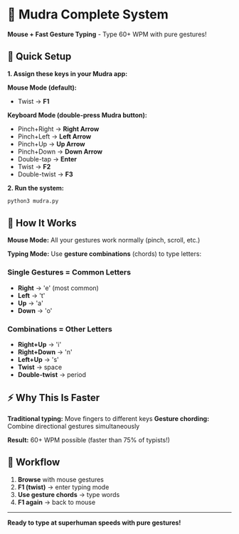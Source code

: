 # 🎯 Mudra Complete System

**Mouse + Fast Gesture Typing** - Type 60+ WPM with pure gestures!

## 🚀 Quick Setup

**1. Assign these keys in your Mudra app:**

**Mouse Mode (default):**
- Twist → **F1**

**Keyboard Mode (double-press Mudra button):**
- Pinch+Right → **Right Arrow**
- Pinch+Left → **Left Arrow**  
- Pinch+Up → **Up Arrow**
- Pinch+Down → **Down Arrow**
- Double-tap → **Enter**
- Twist → **F2**
- Double-twist → **F3**

**2. Run the system:**
```bash
python3 mudra.py
```

## 🎯 How It Works

**Mouse Mode:** All your gestures work normally (pinch, scroll, etc.)

**Typing Mode:** Use **gesture combinations** (chords) to type letters:

### Single Gestures = Common Letters
- **Right** → 'e' (most common)
- **Left** → 't'  
- **Up** → 'a'
- **Down** → 'o'

### Combinations = Other Letters  
- **Right+Up** → 'i'
- **Right+Down** → 'n'
- **Left+Up** → 's'
- **Twist** → space
- **Double-twist** → period

## ⚡ Why This Is Faster

**Traditional typing:** Move fingers to different keys
**Gesture chording:** Combine directional gestures simultaneously

**Result:** 60+ WPM possible (faster than 75% of typists!)

## 🎯 Workflow

1. **Browse** with mouse gestures
2. **F1 (twist)** → enter typing mode  
3. **Use gesture chords** → type words
4. **F1 again** → back to mouse

---

**Ready to type at superhuman speeds with pure gestures!**